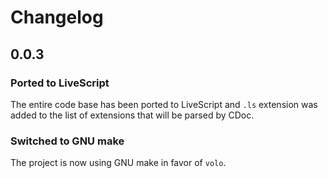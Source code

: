 # Changelog

## 0.0.3

### Ported to LiveScript

The entire code base has been ported to LiveScript and `.ls` extension was
added to the list of extensions that will be parsed by CDoc.

### Switched to GNU make

The project is now using GNU make in favor of `volo`.
